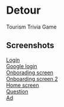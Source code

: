 # Detour
Tourism Trivia Game
## Screenshots
[Login](app/src/main/res/drawable/loginpage.jpg)<br>
[Google login](app/src/main/res/drawable/googlelogin(1).jpg)<br>
[Onborading screen](app/src/main/res/drawable/guide1.jpg)<br>
[Onboarding screen 2](app/src/main/res/drawable/guide3.jpg)<br>
[Home screen](app/src/main/res/drawable/homescr.jpg)<br>
[Question](app/src/main/res/drawable/questionone.jpg)<br>
[Ad](app/src/main/res/drawable/advisitrwanda.jpg)
